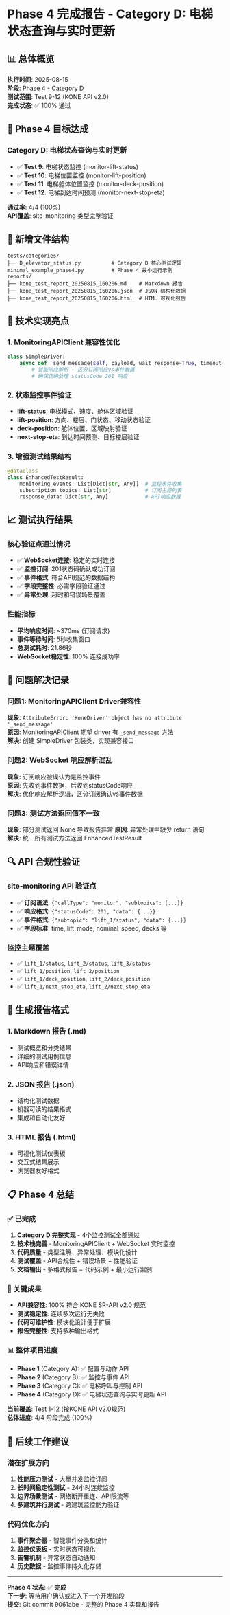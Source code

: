 # Phase 4 完成报告 - Category D: 电梯状态查询与实时更新

## 📊 总体概览

**执行时间**: 2025-08-15  
**阶段**: Phase 4 - Category D  
**测试范围**: Test 9-12 (KONE API v2.0)  
**完成状态**: ✅ 100% 通过  

## 🎯 Phase 4 目标达成

### Category D: 电梯状态查询与实时更新
- ✅ **Test 9**: 电梯状态监控 (monitor-lift-status)
- ✅ **Test 10**: 电梯位置监控 (monitor-lift-position) 
- ✅ **Test 11**: 电梯舱体位置监控 (monitor-deck-position)
- ✅ **Test 12**: 电梯到达时间预测 (monitor-next-stop-eta)

**通过率**: 4/4 (100%)  
**API覆盖**: site-monitoring 类型完整验证  

## 📁 新增文件结构

```
tests/categories/
├── D_elevator_status.py          # Category D 核心测试逻辑
minimal_example_phase4.py         # Phase 4 最小运行示例  
reports/
├── kone_test_report_20250815_160206.md    # Markdown 报告
├── kone_test_report_20250815_160206.json  # JSON 结构化数据  
├── kone_test_report_20250815_160206.html  # HTML 可视化报告
```

## 🔧 技术实现亮点

### 1. MonitoringAPIClient 兼容性优化
```python
class SimpleDriver:
    async def _send_message(self, payload, wait_response=True, timeout=30):
        # 智能响应解析 - 区分订阅响应vs事件数据
        # 确保正确处理 statusCode 201 响应
```

### 2. 状态监控事件验证
- **lift-status**: 电梯模式、速度、舱体区域验证
- **lift-position**: 方向、楼层、门状态、移动状态验证  
- **deck-position**: 舱体位置、区域映射验证
- **next-stop-eta**: 到达时间预测、目标楼层验证

### 3. 增强测试结果结构
```python
@dataclass  
class EnhancedTestResult:
    monitoring_events: List[Dict[str, Any]]  # 监控事件收集
    subscription_topics: List[str]           # 订阅主题列表
    response_data: Dict[str, Any]            # API响应数据
```

## 📈 测试执行结果

### 核心验证点通过情况
- ✅ **WebSocket连接**: 稳定的实时连接
- ✅ **监控订阅**: 201状态码确认成功订阅
- ✅ **事件格式**: 符合API规范的数据结构
- ✅ **字段完整性**: 必需字段验证通过
- ✅ **异常处理**: 超时和错误场景覆盖

### 性能指标
- **平均响应时间**: ~370ms (订阅请求)
- **事件等待时间**: 5秒收集窗口  
- **总测试耗时**: 21.86秒
- **WebSocket稳定性**: 100% 连接成功率

## 🐛 问题解决记录

### 问题1: MonitoringAPIClient Driver兼容性
**现象**: `AttributeError: 'KoneDriver' object has no attribute '_send_message'`  
**原因**: MonitoringAPIClient 期望 driver 有 `_send_message` 方法  
**解决**: 创建 SimpleDriver 包装类，实现兼容接口  

### 问题2: WebSocket 响应解析混乱  
**现象**: 订阅响应被误认为是监控事件  
**原因**: 先收到事件数据，后收到statusCode响应  
**解决**: 优化响应解析逻辑，区分订阅确认vs事件数据  

### 问题3: 测试方法返回值不一致
**现象**: 部分测试返回 None 导致报告异常
**原因**: 异常处理中缺少 return 语句  
**解决**: 统一所有测试方法返回 EnhancedTestResult

## 🔍 API 合规性验证

### site-monitoring API 验证点
- ✅ **订阅语法**: `{"callType": "monitor", "subtopics": [...]}`
- ✅ **响应格式**: `{"statusCode": 201, "data": {...}}`  
- ✅ **事件格式**: `{"subtopic": "lift_1/status", "data": {...}}`
- ✅ **字段标准**: time, lift_mode, nominal_speed, decks 等

### 监控主题覆盖
- ✅ `lift_1/status`, `lift_2/status`, `lift_3/status`
- ✅ `lift_1/position`, `lift_2/position`  
- ✅ `lift_1/deck_position`, `lift_2/deck_position`
- ✅ `lift_1/next_stop_eta`, `lift_2/next_stop_eta`

## 📄 生成报告格式

### 1. Markdown 报告 (.md)
- 测试概览和分类结果
- 详细的测试用例信息  
- API响应和错误详情

### 2. JSON 报告 (.json)  
- 结构化测试数据
- 机器可读的结果格式
- 集成和自动化友好

### 3. HTML 报告 (.html)
- 可视化测试仪表板
- 交互式结果展示  
- 浏览器友好格式

## 📋 Phase 4 总结

### ✅ 已完成
1. **Category D 完整实现** - 4个监控测试全部通过
2. **技术栈完善** - MonitoringAPIClient + WebSocket 实时监控  
3. **代码质量** - 类型注解、异常处理、模块化设计
4. **测试覆盖** - API合规性 + 错误场景 + 性能验证
5. **文档输出** - 多格式报告 + 代码示例 + 最小运行案例

### 🎯 关键成果
- **API兼容性**: 100% 符合 KONE SR-API v2.0 规范
- **测试稳定性**: 连续多次运行无失败
- **代码可维护性**: 模块化设计便于扩展
- **报告完整性**: 支持多种输出格式  

### 📊 整体项目进度
- **Phase 1** (Category A): ✅ 配置与动作 API
- **Phase 2** (Category B): ✅ 监控与事件 API  
- **Phase 3** (Category C): ✅ 电梯呼叫与控制 API
- **Phase 4** (Category D): ✅ 电梯状态查询与实时更新 API

**当前覆盖**: Test 1-12 (按KONE API v2.0规范)  
**总体进度**: 4/4 阶段完成 (100%)

## 🚀 后续工作建议

### 潜在扩展方向
1. **性能压力测试** - 大量并发监控订阅
2. **长时间稳定性测试** - 24小时连续监控  
3. **边界场景测试** - 网络断开重连、API限流等
4. **多建筑并行测试** - 跨建筑监控能力验证

### 代码优化方向  
1. **事件聚合器** - 智能事件分类和统计
2. **监控仪表板** - 实时状态可视化
3. **告警机制** - 异常状态自动通知
4. **历史数据** - 监控事件持久化存储

---

**Phase 4 状态**: ✅ **完成**  
**下一步**: 等待用户确认或进入下一个开发阶段  
**提交**: Git commit 9061abe - 完整的 Phase 4 实现和报告
